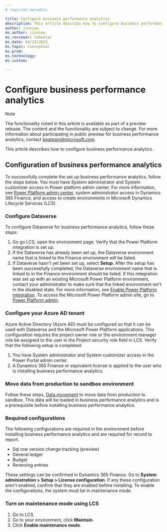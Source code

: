 ```yaml
---
# required metadata

title: Configure business performance analytics
description: This article describs how to configure business performance analytics
author: jinniew
ms.author: jinniew
ms.reviewer: twheeloc 
ms.date: 04/24/2023
ms.topic: conceptual
ms.prod: 
ms.technology:
ms.custom:

---
```


# Configure business performance analytics

>[!NOTE]
>The functionality noted in this article is available as part of a preview release. The content and the functionality are subject to change. 
>For more information about participating in public preview for business performance analytics, contact bpateam@microsoft.com. 

This article describes how to configure business performance analytics.

## Configuration of business performance analytics 

To successfully complete the set up business performance analytics, follow the steps below. 
You must have System administrator and System customizer access in Power platform admin center. For more information, see 
[Power Platform admin center](/admin.powerplatform.microsoft.com/), system administrator access in Dynamics 365 Finance, and access to create environments in Microsoft 
Dynamics Lifecycle Services (LCS). 

### Configure Dataverse 

To configure Dataverse for business performance analytics, follow these steps:
1. Go go LCS, open the environment page. Verify that the Power Platform integration is set up.
2. If the Dataverse has already been set up, the Dataverse environment name that is linked to the Finance environment will be listed. 
3. If Dataverse hasn't yet been set up, select **Setup**. After the setup has been successfully completed, the Dataverse environment name that is linked to in the 
Finance environment should be listed. 
If this integration was set up with an existing Microsoft Power Platform environment, contact your administrator to make sure that the linked environment isn't in the 
disabled state. For more information, see [Enable Power Platform integration](/fin-ops-core/dev-itpro/power-platform/enable-power-platform-integration). To access the 
Microsoft Power Platform admin site, go to [Power Platform admin](/admin.powerplatform.microsoft.com/environments).

### Configure your Azure AD tenant 

Azure Active Directory (Azure AD) must be configured so that it can be used with Dataverse and the Microsoft Power Platform applications. This configuration requires 
the project owner role or the environment manager role be assigned to the user in the Project security role field in LCS. Verify that the following setup is completed: 
 1. You have System administrator and System customizer access in the Power Portal admin center. 
 2. A Dynamics 365 Finance or equivalent license is applied to the user who is installing business performance analytics.

### Move data from production to sandbox environment 
Follow these steps, [Data movement](fin-ops-core/dev-itpro/database/dbmovement-operations) to move data from production to sandbox. 
This data will be loaded in business performance analytics and is a prerequisite before installing business performance analytics.   

### Required configurations  

The following configurations are required in the environment before installing business performance analytics and are required for record to report.  
 - Sql row version change tracking (preview) 
 - General ledger
 - Budget
 - Reversing entries

 These settings can be confirmed in Dynamics 365 Finance. Go to **System administration > Setup > License configuration**. 
 If any these configuration aren't enabled, confirm that they are enabled before installing. To enable the configurations, the system must be in maintenance
 mode.  
 
 ### Turn on maintenance mode using LCS  

1. Go to LCS.  
2. Go to your environment, click **Maintain**. 
3. Click **Enable maintenance mode**. 
 



